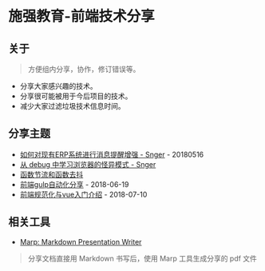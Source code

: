 # 施强教育-前端技术分享

## 关于
> 方便组内分享，协作，修订错误等。
- 分享大家感兴趣的技术。
- 分享很可能被用于今后项目的技术。
- 减少大家过滤垃圾技术信息时间。

## 分享主题
- [如何对现有ERP系统进行消息提醒增强 - Snger](./reference/add-notification-feature-to-ERP-system.pdf) - 20180516
- [从 debug 中学习浏览器的怪异模式 - Snger](./src/learn-quirks-mode-from-debugging/learn-quirks-mode-from-debugging.md)
- [函数节流和函数去抖](/src/throttle-and-debounce/throttle-and-debounce.md)
- [前端gulp自动化分享](./reference/刘圣杰-2018-6-19-前端gulp自动化分享) - 2018-06-19
- [前端规范化与vue入门介绍](./reference/刘圣杰-2018-7-10-前端规范化与vue入门介绍.pdf) - 2018-07-10



## 相关工具
- [Marp: Markdown Presentation Writer](https://yhatt.github.io/marp/)
> 分享文档直接用 Markdown 书写后，使用 Marp 工具生成分享的 pdf 文件
